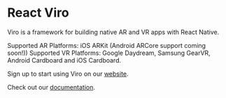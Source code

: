 # React Viro

Viro is a framework for building native AR and VR apps with React Native.

Supported AR Platforms: iOS ARKit (Android ARCore support coming soon!))
Supported VR Platforms: Google Daydream, Samsung GearVR, Android Cardboard and iOS Cardboard.

Sign up to start using Viro on our [website](http://www.viromedia.com/).

Check out our [documentation](http://docs.viromedia.com/).

